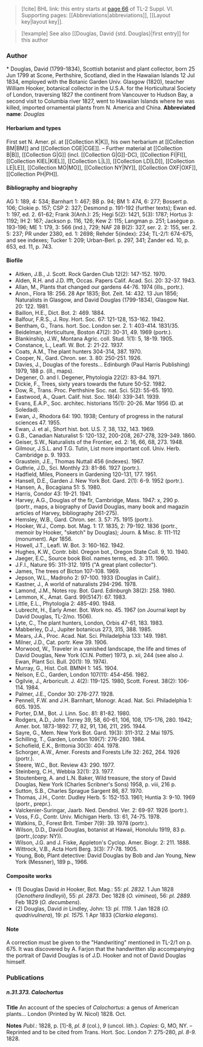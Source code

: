 > [!cite] BHL link: this entry starts at [page 66](https://www.biodiversitylibrary.org/page/33260054) of TL-2 Suppl. VI.
> Supporting pages: [[Abbreviations|abbreviations]], [[Layout key|layout key]].

> [!example] See also [[Douglas, David {std. Douglas}|first entry]] for this author

### Author

\* Douglas, David (1799-1834), Scottish botanist and plant collector, born 25 Jun 1799 at Scone, Perthshire, Scotland, died in the Hawaiian Islands 12 Jul 1834, employed with the Botanic Garden Univ. Glasgow (1820), teacher William Hooker, botanical collector in the U.S.A. for the Horticultural Society of London, traversing 1827 the continent from Vancouver to Hudson Bay, a second visit to Columbia river 1827, went to Hawaiian Islands where he was killed, imported ornamental plants from N. America and China. 
**Abbreviated name**: *Douglas*

#### Herbarium and types

First set N. Amer. pl. at [[Collection K|K]], his own herbarium at [[Collection BM|BM]] and [[Collection CGE|CGE]]. – Further material at [[Collection B|B]], [[Collection G|G]] (incl. [[Collection G|G]]-DC), [[Collection FI|FI]], [[Collection KIEL|KIEL]], [[Collection L|L]], [[Collection LD|LD]], [[Collection LE|LE]], [[Collection MO|MO]], [[Collection NY|NY]], [[Collection OXF|OXF]], [[Collection PH|PH]].

#### Bibliography and biography

AG 1: 189, 4: 534; Barnhart 1: 467; BB p. 94; BM 1: 474, 6: 277; Bossert p. 106; Clokie p. 157; CSP 2: 327; Desmond p. 191-192 (further texts); Ewan ed. 1: 197, ed. 2. 61-62; Frank 3(Anh.): 25; Hegi 5(2): 1421, 5(3): 1787; Hortus 3: 1192; IH 2: 167; Jackson p. 116, 126; Kew 2: 115; Langman p. 251; Lasègue p. 193-196; ME 1: 179, 3: 566 (ind.), 729; NAF 28 B(2): 327, ser. 2. 2: 155, ser. 2. 5: 237; PR under 2380, ed. 1: 2698; Rehder 5(index): 234; TL-2/1: 674-675, and see indexes; Tucker 1: 209; Urban-Berl. p. 297, 341; Zander ed. 10, p. 653, ed. 11, p. 743.

#### Biofile

- Aitken, J.B., J. Scott. Rock Garden Club 12(2): 147-152. 1970.
- Alden, R.H. and J.D. Ifft, Occas. Papers Calif. Acad. Sci. 20: 32-37. 1943.
- Allan, M., Plants that changed our gardens 44-76. 1974 (ills., portr.).
- Anon., Flora 18: 256. 28 Apr 1835; Bot. Zeit. 14: 432. 13 Jun 1856; Naturalists in Glasgow, and David Douglas (1799-1834), Glasgow Nat. 20: 122. 1981.
- Baillon, H.E., Dict. Bot. 2: 469. 1884.
- Balfour, F.R.S., J. Roy. Hort. Soc. 67: 121-128, 153-162. 1942.
- Bentham, G., Trans. hort. Soc. London ser. 2. 1: 403-414. 1831/35.
- Beidelman, Horticulture, Boston 47(2): 30-31, 49. 1969 (portr.).
- Blankinship, J.W., Montana Agric. coll. Stud. 1(1): 5, 18-19. 1905.
- Constance, L., Leafl. W. Bot. 2: 21-22. 1937.
- Coats, A.M., The plant hunters 304-314, 387. 1970.
- Cooper, N., Gard. Chron. ser. 3. 80: 250-251. 1926.
- Davies, J., Douglas of the forests... Edinburgh (Paul Harris Publishing) 1979, 188 p. (ill., maps).
- Degener, O. and I. Degener, Phytologia 22(2): 83-84. 1971.
- Dickie, F., Trees, sixty years towards the future 50-52. 1982.
- Dow, R., Trans. Proc. Perthshire Soc. nat. Sci. 5(2): 55-65. 1910.
- Eastwood, A., Quart. Calif. hist. Soc. 18(4): 339-341. 1939.
- Evans, E.A.P., Soc. architec. historians 15(1): 20-26. Mar 1956 (D. at Soledad).
- Ewan, J., Rhodora 64: 190. 1938; Century of progress in the natural sciences 47. 1955.
- Ewan, J. et al., Short hist. bot. U.S. 7, 38, 132, 143. 1969.
- G.B., Canadian Naturalist 5: 120-132, 200-208, 267-278, 329-349. 1860.
- Geiser, S.W., Naturalists of the Frontier, ed. 2: 16, 66, 68, 273. 1948.
- Gilmour, J.S.L. and T.G. Tutin, List more important coll. Univ. Herb. Cambridge p. 9. 1933.
- Graustein, J.E., Thomas Nuttall 456 (indexes). 1967.
- Guthrie, J.D., Sci. Monthly 23: 81-86. 1927 (portr.).
- Hadfield, Miles, Pioneers in Gardening 120-131, 177. 1951.
- Hansell, D.E., Garden J. New York Bot. Gard. 2(1): 6-9. 1952 (portr.).
- Hansen, A., Bocagiana 51: 5. 1980.
- Harris, Condor 43: 19-21. 1941.
- Harvey, A.G., Douglas of the fir, Cambridge, Mass. 1947: x, 290 p. (portr., maps, a biography of David Douglas, many book and magazin articles of Harvey, bibliography 261-275).
- Hemsley, W.B., Gard. Chron. ser. 3. 57: 75. 1915 (portr.).
- Hooker, W.J., Comp. bot. Mag. 1: 17. 1835, 2: 79-192. 1836 (portr., memoir by Hooker, "sketch" by Douglas); Journ. & Misc. 8: 111-112 (monument). Apr 1856.
- Howell, J.T., Leafl. W. Bot. 3: 160-162. 1942.
- Hughes, K.W., Contr. bibl. Oregon bot., Oregon State Coll. 9, 10. 1940.
- Jaeger, E.C., Source book Biol. names terms, ed. 3: 311. 1960.
- J.F.I., Nature 95: 311-312. 1915 ("A great plant collector").
- James, The trees of Bicton 107-108. 1969.
- Jepson, W.L., Madroño 2: 97-100. 1933 (Douglas in Calif.).
- Kastner, J., A world of naturalists 294-296. 1978.
- Lamond, J.M., Notes roy. Bot. Gard. Edinburgh 38(2): 258. 1980.
- Lemmon, K., Amat. Gard. 99(5147): 67. 1983.
- Little, E.L., Phytologia 2: 485-490. 1948.
- Lubrecht, H., Early Amer. Bot. Work no. 45. 1967 (on Journal kept by David Douglas, TL-2/no. 1506).
- Lyte, C., The plant hunters, London, Orbis 47-61, 183. 1983.
- Mabberley, D.J., Jupiter botanicus 273, 315, 388. 1985.
- Mears, J.A., Proc. Acad. Nat. Sci. Philadelphia 133: 149. 1981.
- Milner, J.D., Cat. portr. Kew 39. 1906.
- Morwood, W., Traveler in a vanished landscape, the life and times of David Douglas, New York (Cl.N. Potter) 1973, p. xii, 244 (see also J. Ewan, Plant Sci. Bull. 20(1): 19. 1974).
- Murray, G., Hist. Coll. BMNH 1: 145. 1904.
- Nelson, E.C., Garden, London 107(11): 454-456. 1982.
- Ogilvie, J., Arboricult. J. 4(2): 119-125. 1980, Scott. Forest. 38(2): 106-114. 1984.
- Palmer, J.E., Condor 30: 276-277. 1928.
- Pennell, F.W. and J.H. Barnhart, Monogr. Acad. Nat. Sci. Philadelphia 1: 605. 1935.
- Porter, D.M., Bot. J. Linn. Soc. 81: 81-82. 1980.
- Rodgers, A.D., John Torrey 39, 58, 60-61, 106, 108, 175-176, 280. 1942; Amer. bot. 1873-1892: 77, 82, 91, 136, 211, 295. 1944.
- Sayre, G., Mem. New York Bot. Gard. 19(3): 311-312. 2 Mai 1975.
- Schilling, T., Garden, London 109(7): 276-280. 1984.
- Schofield, E.K., Brittonia 30(3): 404. 1978.
- Schorger, A.W., Amer. Forests and Forests Life 32: 262, 264. 1926 (portr.).
- Steere, W.C., Bot. Review 43: 290. 1977.
- Steinberg, C.H., Webbia 32(1): 23. 1977.
- Stoutenberg, A. and L.N. Baker, Wild treasure, the story of David Douglas, New York (Charles Scribner's Sons) 1958, p. viii, 216 p.
- Sutton, S.B., Charles Sprague Sargent 86, 87. 1970.
- Thomas, J.H., Contr. Dudley Herb. 5: 152-153. 1961; Huntia 3: 9-10. 1969 (portr., prepr.).
- Valckenier-Suringar, Jaarb. Ned. Dendrol. Ver. 2: 69-97. 1926 (portr.).
- Voss, F.G., Contr. Univ. Michigan Herb. 13: 61, 74-75. 1978.
- Watkins, D., Forest Brit. Timber 7(9): 39. 1978 (portr.).
- Wilson, D.D., David Douglas, botanist at Hawaii, Honolulu 1919, 83 p. (portr.,(*copy*: NY)).
- Wilson, J.G. and J. Fiske, Appleton's Cyclop. Amer. Biogr. 2: 211. 1888.
- Wittrock, V.B., Acta Horti Berg. 3(3): 77-78. 1905.
- Young, Bob, Plant detective: David Douglas by Bob and Jan Young, New York (Messner), 189 p., 1966.

#### Composite works

- (1) Douglas David *in* Hooker, Bot. Mag.: 55: *pl. 2832.* 1 Jun 1828 (*Oenothera lindleyii*), 55: *pl. 2873.* Dec 1828 (*O. viminea*), 56: *pl. 2889.* Feb 1829 (*O. decumbens*).
- (2) Douglas, David *in* Lindley, John: 13: *pl. 1119.* 1 Jan 1828 (*O. quadrivulnera*), 19: *pl. 1575.* 1 Apr 1833 (*Clarkia elegans*).

#### Note

A correction must be given to the "Handwriting" mentioned in TL-2/1 on p. 675. It was discovered by A. Farjon that the handwritten slip accompanying the portrait of David Douglas is of J.D. Hooker and not of David Douglas himself.

### Publications

##### n.31.373. Calochortus

**Title**
An account of the species of *Calochortus*: a genus of American plants... London (Printed by W. Nicol) 1828. Oct.

**Notes**
*Publ*.: 1828, p. \[1\]-8, *pl. 8* (col.), *9* (uncol. lith.). *Copies*: G, MO, NY. – Reprinted and to be cited from Trans. Hort. Soc. London 7: 275-280, *pl. 8-9.* 1828.

